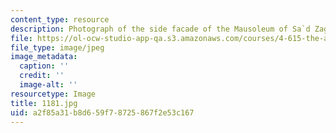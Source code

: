 ```yaml
---
content_type: resource
description: Photograph of the side facade of the Mausoleum of Sa`d Zaghlul.
file: https://ol-ocw-studio-app-qa.s3.amazonaws.com/courses/4-615-the-architecture-of-cairo-spring-2002/a2f85a31b8d659f78725867f2e53c167_1181.jpg
file_type: image/jpeg
image_metadata:
  caption: ''
  credit: ''
  image-alt: ''
resourcetype: Image
title: 1181.jpg
uid: a2f85a31-b8d6-59f7-8725-867f2e53c167
---
```

